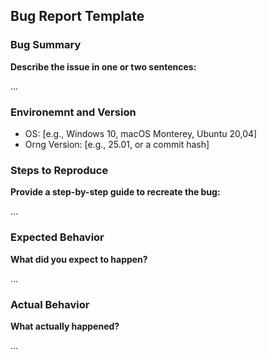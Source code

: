 
## Bug Report Template
### Bug Summary
**Describe the issue in one or two sentences:**

...

### Environemnt and Version
- OS: [e.g., Windows 10, macOS Monterey, Ubuntu 20,04]
- Orng Version: [e.g., 25.01, or a commit hash]

### Steps to Reproduce
**Provide a step-by-step guide to recreate the bug:**

...

### Expected Behavior
**What did you expect to happen?**

...

### Actual Behavior
**What actually happened?**

...
